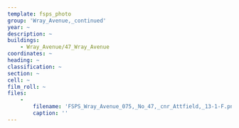 ```yaml
---
template: fsps_photo
group: 'Wray_Avenue,_continued'
year: ~
description: ~
buildings:
    - Wray_Avenue/47_Wray_Avenue
coordinates: ~
heading: ~
classification: ~
section: ~
cell: ~
film_roll: ~
files:
    -
        filename: 'FSPS_Wray_Avenue_075,_No_47,_cnr_Attfield,_13-1-F.png'
        caption: ''
---
```


